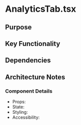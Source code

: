 # AnalyticsTab.tsx

## Purpose

## Key Functionality

## Dependencies

## Architecture Notes

### Component Details
- Props: 
- State: 
- Styling: 
- Accessibility: 
